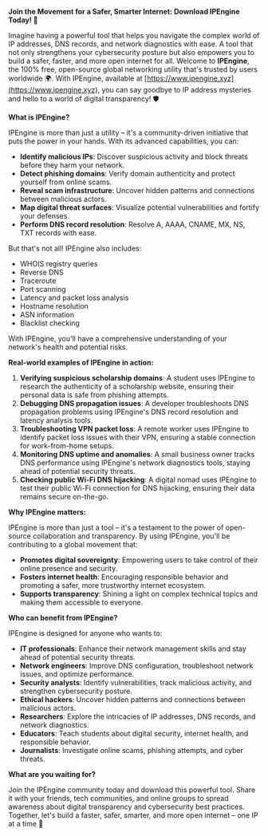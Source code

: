 **Join the Movement for a Safer, Smarter Internet: Download IPEngine Today! 🚀**

Imagine having a powerful tool that helps you navigate the complex world of IP addresses, DNS records, and network diagnostics with ease. A tool that not only strengthens your cybersecurity posture but also empowers you to build a safer, faster, and more open internet for all. Welcome to **IPEngine**, the 100% free, open-source global networking utility that's trusted by users worldwide 🌍. With IPEngine, available at [https://www.ipengine.xyz](https://www.ipengine.xyz), you can say goodbye to IP address mysteries and hello to a world of digital transparency! 🛡️

**What is IPEngine?**

IPEngine is more than just a utility – it's a community-driven initiative that puts the power in your hands. With its advanced capabilities, you can:

*   **Identify malicious IPs**: Discover suspicious activity and block threats before they harm your network.
*   **Detect phishing domains**: Verify domain authenticity and protect yourself from online scams.
*   **Reveal scam infrastructure**: Uncover hidden patterns and connections between malicious actors.
*   **Map digital threat surfaces**: Visualize potential vulnerabilities and fortify your defenses.
*   **Perform DNS record resolution**: Resolve A, AAAA, CNAME, MX, NS, TXT records with ease.

But that's not all! IPEngine also includes:

*   WHOIS registry queries
*   Reverse DNS
*   Traceroute
*   Port scanning
*   Latency and packet loss analysis
*   Hostname resolution
*   ASN information
*   Blacklist checking

With IPEngine, you'll have a comprehensive understanding of your network's health and potential risks.

**Real-world examples of IPEngine in action:**

1.  **Verifying suspicious scholarship domains**: A student uses IPEngine to research the authenticity of a scholarship website, ensuring their personal data is safe from phishing attempts.
2.  **Debugging DNS propagation issues**: A developer troubleshoots DNS propagation problems using IPEngine's DNS record resolution and latency analysis tools.
3.  **Troubleshooting VPN packet loss**: A remote worker uses IPEngine to identify packet loss issues with their VPN, ensuring a stable connection for work-from-home setups.
4.  **Monitoring DNS uptime and anomalies**: A small business owner tracks DNS performance using IPEngine's network diagnostics tools, staying ahead of potential security threats.
5.  **Checking public Wi-Fi DNS hijacking**: A digital nomad uses IPEngine to test their public Wi-Fi connection for DNS hijacking, ensuring their data remains secure on-the-go.

**Why IPEngine matters:**

IPEngine is more than just a tool – it's a testament to the power of open-source collaboration and transparency. By using IPEngine, you'll be contributing to a global movement that:

*   **Promotes digital sovereignty**: Empowering users to take control of their online presence and security.
*   **Fosters internet health**: Encouraging responsible behavior and promoting a safer, more trustworthy internet ecosystem.
*   **Supports transparency**: Shining a light on complex technical topics and making them accessible to everyone.

**Who can benefit from IPEngine?**

IPEngine is designed for anyone who wants to:

*   **IT professionals**: Enhance their network management skills and stay ahead of potential security threats.
*   **Network engineers**: Improve DNS configuration, troubleshoot network issues, and optimize performance.
*   **Security analysts**: Identify vulnerabilities, track malicious activity, and strengthen cybersecurity posture.
*   **Ethical hackers**: Uncover hidden patterns and connections between malicious actors.
*   **Researchers**: Explore the intricacies of IP addresses, DNS records, and network diagnostics.
*   **Educators**: Teach students about digital security, internet health, and responsible behavior.
*   **Journalists**: Investigate online scams, phishing attempts, and cyber threats.

**What are you waiting for?**

Join the IPEngine community today and download this powerful tool. Share it with your friends, tech communities, and online groups to spread awareness about digital transparency and cybersecurity best practices. Together, let's build a faster, safer, smarter, and more open internet – one IP at a time 📡
